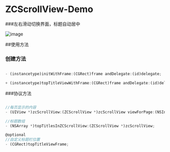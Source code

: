 # ZCScrollView-Demo

###左右滑动切换界面，标题自动居中


![image](http://www.z4a.net/images/2016/09/24/f10b119a215b491d.gif)

##使用方法


### 创建方法
```javascript

- (instancetype)initWithFrame:(CGRect)frame andDelegate:(id)delegate;

+ (instancetype)topTitleViewWithFrame:(CGRect)frame andDelegate:(id)delegate;
````

###协议方法

```javascript

//每页显示的内容
- (UIView *)zcScrollView:(ZCScrollView *)zcScrollView viewForPage:(NSInteger)page;

//标题数组
- (NSArray *)topTitlesInZCScrollView:(ZCScrollView *)zcScrollView;

@optional
//自定义标题栏位置
- (CGRect)topTitleViewFrame;

````
